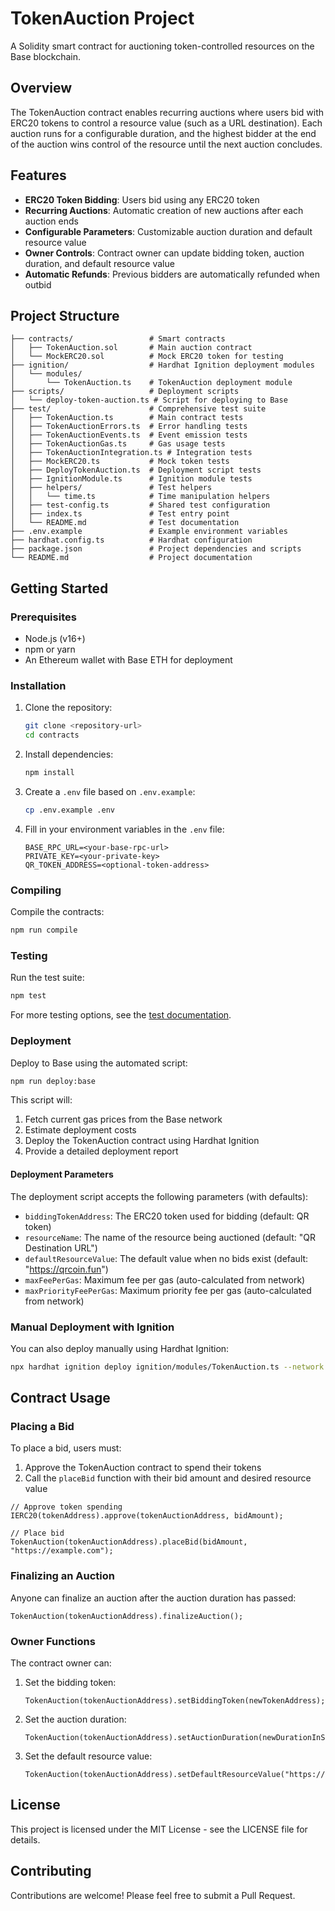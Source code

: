 # TokenAuction Project

A Solidity smart contract for auctioning token-controlled resources on the Base blockchain.

## Overview

The TokenAuction contract enables recurring auctions where users bid with ERC20 tokens to control a resource value (such as a URL destination). Each auction runs for a configurable duration, and the highest bidder at the end of the auction wins control of the resource until the next auction concludes.

## Features

- **ERC20 Token Bidding**: Users bid using any ERC20 token
- **Recurring Auctions**: Automatic creation of new auctions after each auction ends
- **Configurable Parameters**: Customizable auction duration and default resource value
- **Owner Controls**: Contract owner can update bidding token, auction duration, and default resource value
- **Automatic Refunds**: Previous bidders are automatically refunded when outbid

## Project Structure

```
├── contracts/                 # Smart contracts
│   ├── TokenAuction.sol       # Main auction contract
│   └── MockERC20.sol          # Mock ERC20 token for testing
├── ignition/                  # Hardhat Ignition deployment modules
│   └── modules/
│       └── TokenAuction.ts    # TokenAuction deployment module
├── scripts/                   # Deployment scripts
│   └── deploy-token-auction.ts # Script for deploying to Base
├── test/                      # Comprehensive test suite
│   ├── TokenAuction.ts        # Main contract tests
│   ├── TokenAuctionErrors.ts  # Error handling tests
│   ├── TokenAuctionEvents.ts  # Event emission tests
│   ├── TokenAuctionGas.ts     # Gas usage tests
│   ├── TokenAuctionIntegration.ts # Integration tests
│   ├── MockERC20.ts           # Mock token tests
│   ├── DeployTokenAuction.ts  # Deployment script tests
│   ├── IgnitionModule.ts      # Ignition module tests
│   ├── helpers/               # Test helpers
│   │   └── time.ts            # Time manipulation helpers
│   ├── test-config.ts         # Shared test configuration
│   ├── index.ts               # Test entry point
│   └── README.md              # Test documentation
├── .env.example               # Example environment variables
├── hardhat.config.ts          # Hardhat configuration
├── package.json               # Project dependencies and scripts
└── README.md                  # Project documentation
```

## Getting Started

### Prerequisites

- Node.js (v16+)
- npm or yarn
- An Ethereum wallet with Base ETH for deployment

### Installation

1. Clone the repository:
   ```bash
   git clone <repository-url>
   cd contracts
   ```

2. Install dependencies:
   ```bash
   npm install
   ```

3. Create a `.env` file based on `.env.example`:
   ```bash
   cp .env.example .env
   ```

4. Fill in your environment variables in the `.env` file:
   ```
   BASE_RPC_URL=<your-base-rpc-url>
   PRIVATE_KEY=<your-private-key>
   QR_TOKEN_ADDRESS=<optional-token-address>
   ```

### Compiling

Compile the contracts:

```bash
npm run compile
```

### Testing

Run the test suite:

```bash
npm test
```

For more testing options, see the [test documentation](./test/README.md).

### Deployment

Deploy to Base using the automated script:

```bash
npm run deploy:base
```

This script will:
1. Fetch current gas prices from the Base network
2. Estimate deployment costs
3. Deploy the TokenAuction contract using Hardhat Ignition
4. Provide a detailed deployment report

#### Deployment Parameters

The deployment script accepts the following parameters (with defaults):

- `biddingTokenAddress`: The ERC20 token used for bidding (default: QR token)
- `resourceName`: The name of the resource being auctioned (default: "QR Destination URL")
- `defaultResourceValue`: The default value when no bids exist (default: "https://qrcoin.fun")
- `maxFeePerGas`: Maximum fee per gas (auto-calculated from network)
- `maxPriorityFeePerGas`: Maximum priority fee per gas (auto-calculated from network)

### Manual Deployment with Ignition

You can also deploy manually using Hardhat Ignition:

```bash
npx hardhat ignition deploy ignition/modules/TokenAuction.ts --network base --parameters biddingTokenAddress=0x2b5050F01d64FBb3e4Ac44dc07f0732BFb5ecadF,resourceName="QR Destination URL",defaultResourceValue="https://qrcoin.fun"
```

## Contract Usage

### Placing a Bid

To place a bid, users must:
1. Approve the TokenAuction contract to spend their tokens
2. Call the `placeBid` function with their bid amount and desired resource value

```solidity
// Approve token spending
IERC20(tokenAddress).approve(tokenAuctionAddress, bidAmount);

// Place bid
TokenAuction(tokenAuctionAddress).placeBid(bidAmount, "https://example.com");
```

### Finalizing an Auction

Anyone can finalize an auction after the auction duration has passed:

```solidity
TokenAuction(tokenAuctionAddress).finalizeAuction();
```

### Owner Functions

The contract owner can:

1. Set the bidding token:
   ```solidity
   TokenAuction(tokenAuctionAddress).setBiddingToken(newTokenAddress);
   ```

2. Set the auction duration:
   ```solidity
   TokenAuction(tokenAuctionAddress).setAuctionDuration(newDurationInSeconds);
   ```

3. Set the default resource value:
   ```solidity
   TokenAuction(tokenAuctionAddress).setDefaultResourceValue("https://newdefault.com");
   ```

## License

This project is licensed under the MIT License - see the LICENSE file for details.

## Contributing

Contributions are welcome! Please feel free to submit a Pull Request.
